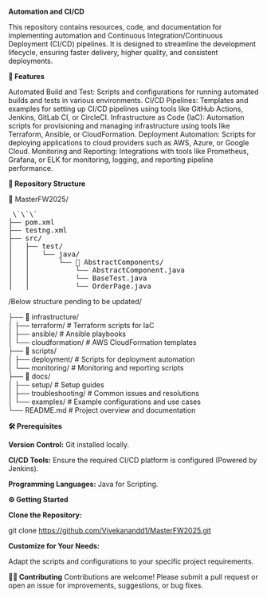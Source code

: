 **Automation and CI/CD**

This repository contains resources, code, and documentation for implementing automation and Continuous Integration/Continuous Deployment (CI/CD) pipelines. It is designed to 
streamline the development lifecycle, ensuring faster delivery, higher quality, and consistent deployments.

**🚀 Features**

Automated Build and Test: Scripts and configurations for running automated builds and tests in various environments.
CI/CD Pipelines: Templates and examples for setting up CI/CD pipelines using tools like GitHub Actions, Jenkins, GitLab CI, or CircleCI.
Infrastructure as Code (IaC): Automation scripts for provisioning and managing infrastructure using tools like Terraform, Ansible, or CloudFormation.
Deployment Automation: Scripts for deploying applications to cloud providers such as AWS, Azure, or Google Cloud.
Monitoring and Reporting: Integrations with tools like Prometheus, Grafana, or ELK for monitoring, logging, and reporting pipeline performance.

**📂 Repository Structure**

📁 MasterFW2025/

<pre> \`\`\`
├── pom.xml
├── testng.xml
├── src/
│   ├── test/
│   │   └── java/
│   │       └── 📁 AbstractComponents/
│   │           └── AbstractComponent.java
│   │           └── BaseTest.java
│   │           └── OrderPage.java
</pre>
   


/Below structure pending to be updated/


├── 📁 infrastructure/  
│   ├── terraform/            # Terraform scripts for IaC  
│   ├── ansible/              # Ansible playbooks  
│   └── cloudformation/       # AWS CloudFormation templates  
├── 📁 scripts/  
│   ├── deployment/           # Scripts for deployment automation  
│   └── monitoring/           # Monitoring and reporting scripts  
├── 📁 docs/  
│   ├── setup/                # Setup guides  
│   ├── troubleshooting/      # Common issues and resolutions  
│   └── examples/             # Example configurations and use cases  
└── README.md                 # Project overview and documentation  

**🛠 Prerequisites**

**Version Control:** Git installed locally.

**CI/CD Tools:** Ensure the required CI/CD platform is configured (Powered by Jenkins).

**Programming Languages:** Java for Scripting.

**⚙️ Getting Started**

**Clone the Repository:**


git clone https://github.com/Vivekanandd1/MasterFW2025.git    

**Customize for Your Needs:**

Adapt the scripts and configurations to your specific project requirements.

**🧑‍💻 Contributing**
Contributions are welcome! Please submit a pull request or open an issue for improvements, suggestions, or bug fixes.

